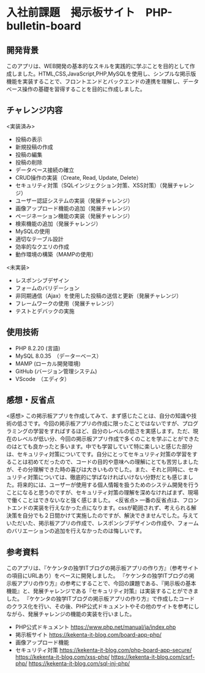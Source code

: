 # 入社前課題　掲示板サイト　PHP-bulletin-board

**開発背景**
---
このアプリは、WEB開発の基本的なスキルを実践的に学ぶことを目的として作成しました。HTML,CSS,JavaScript,PHP,MySQLを使用し、シンプルな掲示版機能を実装することで、フロントエンドとバックエンドの連携を理解し、データベース操作の基礎を習得することを目的に作成しました。

**チャレンジ内容**
---
<実装済み>
* 投稿の表示
* 新規投稿の作成
* 投稿の編集
* 投稿の削除
* データベース接続の確立
* CRUD操作の実装（Create, Read, Update, Delete）
* セキュリティ対策（SQLインジェクション対策、XSS対策）（発展チャレンジ）
* ユーザー認証システムの実装（発展チャレンジ）
* 画像アップロード機能の追加（発展チャレンジ）
* ページネーション機能の実装（発展チャレンジ）
* 検索機能の追加（発展チャレンジ）
* MySQLの使用
* 適切なテーブル設計
* 効率的なクエリの作成
* 動作環境の構築（MAMPの使用）


<未実装>
* レスポンシブデザイン
* フォームのバリデーション
* 非同期通信（Ajax）を使用した投稿の送信と更新（発展チャレンジ）
* フレームワークの使用（発展チャレンジ）
* テストとデバックの実施

**使用技術**
---
* PHP 8.2.20 (言語)
* MySQL 8.0.35　（データーベース）
* MAMP (ローカル開発環境)
* GitHub (バージョン管理システム)
* VScode　（エディタ）

**感想・反省点**
---
<感想>
この掲示板アプリを作成してみて、まず感じたことは、自分の知識や技術の低さです。今回の掲示板アプリの作成に限ったことではないですが、プログラミングの学習をすればするほど、自分のレベルの低さを実感します。ただ、現在のレベルが低い分、今回の掲示板アプリ作成で多くのことを学ぶことができたのはとても良かったと多います。中でも学習していて特に楽しいと感じた部分は、セキュリティ対策についてです。自分にとってセキュリティ対策の学習をすることは初めてだったので、コードの目的や意味への理解にとても苦労しましたが、その分理解できた時の喜びは大きいものでした。また、それと同時に、セキュリティ対策については、徹底的に学ばなければいけない分野だとも感じました。将来的には、ユーザーが使用する個人情報を扱うためのシステム開発を行うことになると思うのですが、セキュリティ対策の理解を深めなければまず、現場で働くことはできないなと強く感じました。
<反省点>
一番の反省点は、フロントエンドの実装を行えなかった点になります。cssが範囲されず、考えられる解決策を自分でも２日間かけて実施したのですが、解決できませんでした。与えていただいた、掲示板アプリの作成で、レスポンシブデザインの作成や、フォームのバリエーションの追加を行えなかったのは悔しいです。



**参考資料**
---
このアプリは、『ケケンタの独学ITブログの掲示板アプリの作り方』（参考サイトの項目にURLあり）をベースに開発しました。
『ケケンタの独学ITブログの掲示板アプリの作り方』の参考にすることで、今回の課題である、『掲示板の基本機能』と、発展チャレンジである『セキュリティ対策』は実装することができました。
『ケケンタの独学ITブログの掲示板アプリの作り方』で作成したコードのクラス化を行い、その後、PHP公式ドキュメントやその他のサイトを参考にしながら、発展チャレンジの機能の実装を行いました。

* PHP公式ドキュメント
https://www.php.net/manual/ja/index.php
* 掲示板サイト
https://kekenta-it-blog.com/board-app-php/
* 画像アップロード機能
* セキュリティ対策
https://kekenta-it-blog.com/php-board-app-secure/
https://kekenta-it-blog.com/xss-php/
https://kekenta-it-blog.com/csrf-php/
https://kekenta-it-blog.com/sql-inj-php/


